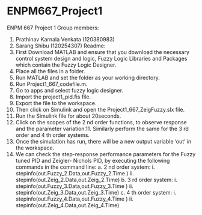 # ENPM667_Project1
ENPM 667 Project 1
Group members:
1. Prathinav Karnala Venkata (120380983)
2. Sarang Shibu (120254307)
Readme:
1. First Download MATLAB and ensure that you
download the necessary control system design and
logic, Fuzzy Logic Libraries and Packages which
contain the Fuzzy Logic Designer.
2. Place all the files in a folder.
3. Run MATLAB and set the folder as your working
directory.
4. Run Project1_667_codefile.m.
5. Go to apps and select fuzzy logic designer.
6. Import the project1_pid.fis file.
7. Export the file to the workspace.
8. Then click on Simulink and open the
Project1_667_ZeigFuzzy.slx file.
9. Run the Simulink file for about 20seconds.
10. Click on the scopes of the 2 nd order functions, to
observe response and the parameter variation.11. Similarly perform the same for the 3 rd order and
4 th order systems.
12. Once the simulation has run, there will be a new
output variable ‘out’ in the workspace.
13. We can check the step-response performance
parameters for the Fuzzy tuned PID and Zeigler-
Nichols PID, by executing the following commands in
the command line:
a. 2 nd order system:
i. stepinfo(out.Fuzzy_2.Data,out.Fuzzy_2.Time
)
ii. stepinfo(out.Zeig_2.Data,out.Zeig_2.Time)
b. 3 rd order system:
i. stepinfo(out.Fuzzy_3.Data,out.Fuzzy_3.Time
)
ii. stepinfo(out.Zeig_3.Data,out.Zeig_3.Time)
c. 4 th order system:
i. stepinfo(out.Fuzzy_4.Data,out.Fuzzy_4.Time
)
ii. stepinfo(out.Zeig_4.Data,out.Zeig_4.Time)
